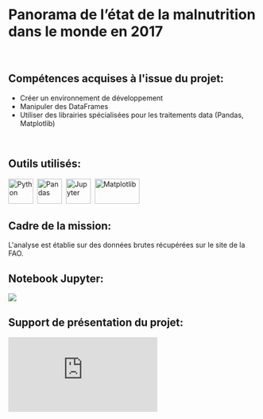 # Panorama de l’état de la malnutrition dans le monde en 2017
<br>

## Compétences acquises à l'issue du projet:
* Créer un environnement de développement
* Manipuler des DataFrames
* Utiliser des librairies spécialisées pour les traitements data (Pandas, Matplotlib)
<br>

## Outils utilisés:
<div>
  <img src="https://cdn.jsdelivr.net/gh/devicons/devicon/icons/python/python-original-wordmark.svg" title="Python"  alt="Python" width="50" height="50"/>&nbsp;
  <img src="https://cdn.jsdelivr.net/gh/devicons/devicon/icons/pandas/pandas-original-wordmark.svg" title="Pandas"  alt="Pandas" width="50" height="50" fill="white"/>&nbsp;
  <img src="https://cdn.jsdelivr.net/gh/devicons/devicon/icons/jupyter/jupyter-original-wordmark.svg" title="Jupyter"  alt="Jupyter" width="50" height="50"/>&nbsp;
  <img src="https://github.com/StephaneBertrand34/Python-Panorama_de_la_malnutrition_dans_le_monde/blob/main/thumbnail-matplotlib-773540575.jpg" title="Matplotlib"  alt="Matplotlib" width="90" height="50"/>
            
</div>

## Cadre de la mission:
L'analyse est établie sur des données brutes récupérées sur le site de la FAO.
<br>

## Notebook Jupyter:
<img src="https://github.com/StephaneBertrand34/Python-Panorama_de_la_malnutrition_dans_le_monde/blob/main/P4_BERTRAND_Jupyter.html"/>
<br>

## Support de présentation du projet:
<embed src="https://github.com/StephaneBertrand34/Python-Panorama_de_la_malnutrition_dans_le_monde/blob/main/P4_BERTRAND_Pr%C3%A9sentation.pdf" type="application/pdf"/>
